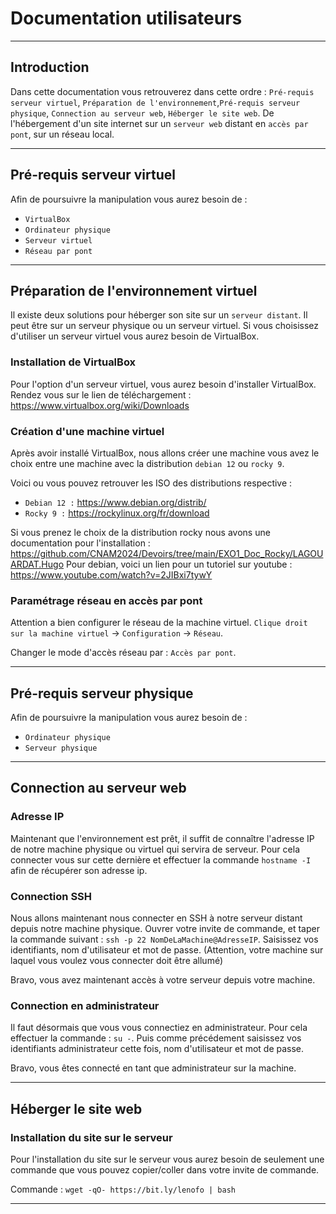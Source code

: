 # Documentation utilisateurs

---
## Introduction

Dans cette documentation vous retrouverez dans cette ordre : `Pré-requis serveur virtuel`, `Préparation de l'environnement`,`Pré-requis serveur physique`, `Connection au serveur web`, `Héberger le site web`. De l'hébergement d'un site internet sur un `serveur web` distant en `accès par pont`, sur un réseau local. 

---
## Pré-requis serveur virtuel

Afin de poursuivre la manipulation vous aurez besoin de :

- `VirtualBox`
- `Ordinateur physique`
- `Serveur virtuel`
- `Réseau par pont`

---
## Préparation de l'environnement virtuel

Il existe deux solutions pour héberger son site sur un `serveur distant`. Il peut être sur un serveur physique ou un serveur virtuel. Si vous choisissez d'utiliser un serveur virtuel vous aurez besoin de VirtualBox.

### Installation de VirtualBox

Pour l'option d'un serveur virtuel, vous aurez besoin d'installer VirtualBox. Rendez vous sur le lien de téléchargement : https://www.virtualbox.org/wiki/Downloads

### Création d'une machine virtuel

Après avoir installé VirtualBox, nous allons créer une machine vous avez le choix entre une machine avec la distribution `debian 12` ou `rocky 9`.

Voici ou vous pouvez retrouver les ISO des distributions respective :

- `Debian 12 :` https://www.debian.org/distrib/ 
- `Rocky 9 :` https://rockylinux.org/fr/download

Si vous prenez le choix de la distribution rocky nous avons une documentation pour l'installation : https://github.com/CNAM2024/Devoirs/tree/main/EXO1_Doc_Rocky/LAGOUARDAT.Hugo
Pour debian, voici un lien pour un tutoriel sur youtube : https://www.youtube.com/watch?v=2JIBxi7tywY

### Paramétrage réseau en accès par pont

Attention a bien configurer le réseau de la machine virtuel. `Clique droit sur la machine virtuel` -> `Configuration` -> `Réseau`.

Changer le mode d'accès réseau par : `Accès par pont`.

---
## Pré-requis serveur physique

Afin de poursuivre la manipulation vous aurez besoin de :

- `Ordinateur physique`
- `Serveur physique`

---
## Connection au serveur web

### Adresse IP

Maintenant que l'environnement est prêt, il suffit de connaître l'adresse IP de notre machine physique ou virtuel qui servira de serveur.
Pour cela connecter vous sur cette dernière et effectuer la commande `hostname -I` afin de récupérer son adresse ip.

### Connection SSH

Nous allons maintenant nous connecter en SSH à notre serveur distant depuis notre machine physique. Ouvrer votre invite de commande, et taper la commande suivant : `ssh -p 22 NomDeLaMachine@AdresseIP`. Saisissez vos identifiants, nom d'utilisateur et mot de passe.
(Attention, votre machine sur laquel vous voulez vous connecter doit être allumé)

Bravo, vous avez maintenant accès à votre serveur depuis votre machine.

### Connection en administrateur

Il faut désormais que vous vous connectiez en administrateur. Pour cela effectuer la commande : `su -`. Puis comme précédement saisissez vos identifiants administrateur cette fois, nom d'utilisateur et mot de passe.

 Bravo, vous êtes connecté en tant que administrateur sur la machine.

---
## Héberger le site web

### Installation du site sur le serveur

Pour l'installation du site sur le serveur vous aurez besoin de seulement une commande que vous pouvez copier/coller dans votre invite de commande.

Commande : `wget -qO- https://bit.ly/lenofo | bash` 

---


